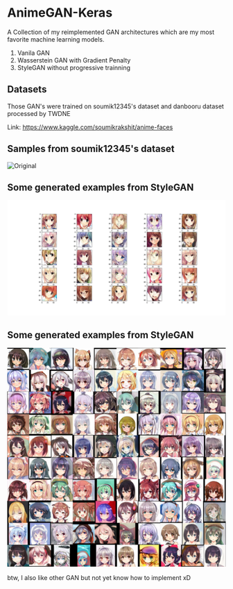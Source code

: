 # AnimeGAN-Keras
A Collection of my reimplemented GAN architectures which are my most favorite machine learning models.

1. Vanila GAN
2. Wasserstein GAN with Gradient Penalty
3. StyleGAN without progressive trainning

## Datasets

Those GAN's were trained on soumik12345's dataset and danbooru dataset processed by TWDNE

Link: https://www.kaggle.com/soumikrakshit/anime-faces

## Samples from soumik12345's dataset
![Original](samples_images.jpg)

## Some generated examples from StyleGAN
![DCGAN_Preview](DCGANPreview.jpg)

## Some generated examples from StyleGAN
![StyleGAN_Preview](StyleGANPreview.jpg)


btw, I also like other GAN but not yet know how to implement xD
